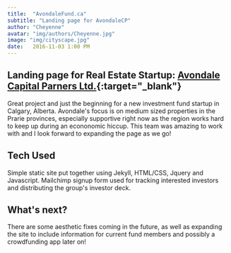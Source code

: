 ```yaml
---
title:  "AvondaleFund.ca"
subtitle: "Landing page for AvondaleCP"
author: "Cheyenne"
avatar: "img/authors/Cheyenne.jpg"
image: "img/cityscape.jpg"
date:   2016-11-03 1:00 PM
---
```


## Landing page for Real Estate Startup: [Avondale Capital Parners Ltd.](http://avondalefund.ca){:target="_blank"}

Great project and just the beginning for a new investment fund startup in Calgary, Alberta. Avondale's focus is on medium sized properties in the Prarie provinces, especially supportive right now as the region works hard to keep up during an econonomic hiccup. This team was amazing to work with and I look forward to expanding the page as we go!

## Tech Used

Simple static site put together using Jekyll, HTML/CSS, Jquery and Javascript. Mailchimp signup form used for tracking interested investors and distributing the group's investor deck.

## What's next?

There are some aesthetic fixes coming in the future, as well as expanding the site to include information for current fund members and possibly a crowdfunding app later on!

